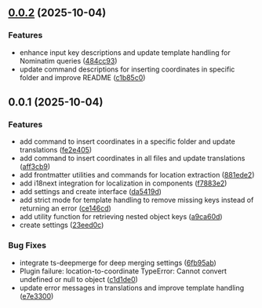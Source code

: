 ## [0.0.2](https://github.com/Mara-Li/obsidian-location-to-coordinate/compare/0.0.1...0.0.2) (2025-10-04)
### Features

* enhance input key descriptions and update template handling for Nominatim queries ([484cc93](https://github.com/Mara-Li/obsidian-location-to-coordinate/commit/484cc938562f5dd558258e6a00b68a52063b8c43))
* update command descriptions for inserting coordinates in specific folder and improve README ([c1b85c0](https://github.com/Mara-Li/obsidian-location-to-coordinate/commit/c1b85c01f65b02ae0c7b21ca9b3a17b5971775bc))

## 0.0.1 (2025-10-04)
### Features

* add command to insert coordinates in a specific folder and update translations ([fe2e405](https://github.com/Mara-Li/obsidian-location-to-coordinate/commit/fe2e40574c75efd0cb68203c86a218e1391874d3))
* add command to insert coordinates in all files and update translations ([aff3cb9](https://github.com/Mara-Li/obsidian-location-to-coordinate/commit/aff3cb9a4e79e1d59f4cd944afd1e53643504aad))
* add frontmatter utilities and commands for location extraction ([881ede2](https://github.com/Mara-Li/obsidian-location-to-coordinate/commit/881ede25afb347f3432f638e0872658016110d2d))
* add i18next integration for localization in components ([f7883e2](https://github.com/Mara-Li/obsidian-location-to-coordinate/commit/f7883e22d8445b2e32636d2b9ccc000e4f88266f))
* add settings and create interface ([da5419d](https://github.com/Mara-Li/obsidian-location-to-coordinate/commit/da5419d4f9f6a2b2134b18fbceaa5789ab8ef04a))
* add strict mode for template handling to remove missing keys instead of returning an error ([ce146cd](https://github.com/Mara-Li/obsidian-location-to-coordinate/commit/ce146cd71fb3555ce263fd9f581a3871cdb8ef3d))
* add utility function for retrieving nested object keys ([a9ca60d](https://github.com/Mara-Li/obsidian-location-to-coordinate/commit/a9ca60db00f81ed94159966712bca178fd9dbb77))
* create settings ([23eed0c](https://github.com/Mara-Li/obsidian-location-to-coordinate/commit/23eed0c109cc534b2d5ee7fab8dbfa97c3b78d00))

### Bug Fixes

* integrate ts-deepmerge for deep merging settings ([6fb95ab](https://github.com/Mara-Li/obsidian-location-to-coordinate/commit/6fb95abc07820fa83781a3d8557d76f1c24cea85))
* Plugin failure: location-to-coordinate TypeError: Cannot convert undefined or null to object ([c1d1de0](https://github.com/Mara-Li/obsidian-location-to-coordinate/commit/c1d1de0ea6ed9e4fca4858d45f9227b384a690ab))
* update error messages in translations and improve template handling ([e7e3300](https://github.com/Mara-Li/obsidian-location-to-coordinate/commit/e7e33004976147badd21cb13cca34fc0063e46b5))